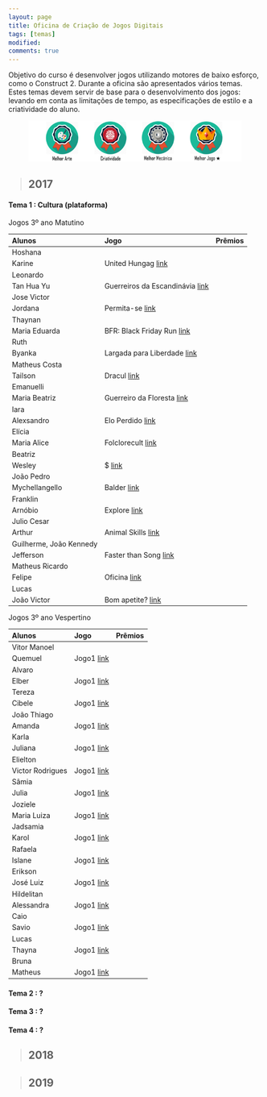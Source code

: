 ```yaml
---
layout: page
title: Oficina de Criação de Jogos Digitais
tags: [temas]
modified: 
comments: true
---
```


Objetivo do curso é desenvolver jogos utilizando motores de baixo esforço, como o Construct 2. Durante a oficina são apresentados vários temas. Estes temas devem servir de base para o desenvolvimento dos jogos: levando em conta as limitações de tempo, as especificações de estilo e a criatividade do aluno.  

<figure>
  <a title="Prêmios"><img src="/images/oficina/premios.png"></a>
</figure>

> ## 2017

#### Tema 1 : Cultura (plataforma)

Jogos 3º ano Matutino  

| Alunos | Jogo | Prêmios |
|:------------- |:-------------|:---:|
| Hoshana  
  Karine | United Hungag [link](https://jeovanahoshana.github.io/UnitedHungag) |  |
| Leonardo  
  Tan Hua Yu | Guerreiros da Escandinávia [link](https://tanhuayu.github.io/Viking) |  |
| Jose Victor  
Jordana | Permita-se [link](https://zevictor.github.io/Permita-se) |  |
| Thaynan  
  Maria Eduarda | BFR: Black Friday Run [link](FALTOU) |  |
| Ruth 
  Byanka | Largada para Liberdade [link](https://cavalcantebya.github.io/Oficina1) |  |
| Matheus Costa  
  Tailson | Dracul [link](https://tayllson.github.io/Dracul1) |  |
| Emanuelli  
  Maria Beatriz | Guerreiro da Floresta [link](https://EmanuelliCarine.github.io/GuerreiroDaFloresta1) |  |
| Iara  
  Alexsandro | Elo Perdido [link](https://Alex-alves.github.io/JogoOficial) |  |
| Elícia  
  Maria Alice | Folclorecult [link](https://Eliciaa.github.io/Folclorecult) |  |
| Beatriz  
  Wesley | $ [link](https://wesleylandia.github.io/$) |  |
| João Pedro  
  Mychellangello | Balder [link](https://bixcoito.github.io/Balder) |  |
| Franklin  
  Arnóbio | Explore [link](https://ThewordKh.github.io/Explore) |  |
| Julio Cesar  
  Arthur | Animal Skills [link](https://reiarthursr.github.io/Animal%20Skills) |  |
| Guilherme, João Kennedy  
  Jefferson | Faster than Song [link](https://GuiEgle.github.io/Run1) |  |
| Matheus Ricardo  
  Felipe | Oficina [link](https://theusricardo.github.io/Oficina) |  |
| Lucas  
  João Victor | Bom apetite? [link](https://Lucas-Manolo.github.io/Bom%20Apetite!) |  |

Jogos 3º ano Vespertino  

| Alunos | Jogo | Prêmios |
|:------------- |:-------------|:---:|
| Vitor Manoel  
  Quemuel | Jogo1 [link]() |  |
| Alvaro  
  Elber | Jogo1 [link]() |  |
| Tereza  
  Cibele | Jogo1 [link]() |  |
| João Thiago  
  Amanda | Jogo1 [link]() |  |
| Karla  
  Juliana | Jogo1 [link]() |  |
| Elielton  
  Victor Rodrigues | Jogo1 [link]() |  |
| Sâmia  
  Julia | Jogo1 [link]() |  |
| Joziele  
  Maria Luiza | Jogo1 [link]() |  |
| Jadsamia  
  Karol | Jogo1 [link]() |  |
| Rafaela  
  Islane | Jogo1 [link]() |  |
| Erikson  
  José Luiz | Jogo1 [link]() |  |
| Hildelitan  
  Alessandra | Jogo1 [link]() |  |
| Caio  
  Savio | Jogo1 [link]() |  |
| Lucas  
  Thayna | Jogo1 [link]() |  |
| Bruna  
  Matheus | Jogo1 [link]() |  |
  
#### Tema 2 : ?

#### Tema 3 : ? 

#### Tema 4 : ?
  
> ## 2018


> ## 2019

